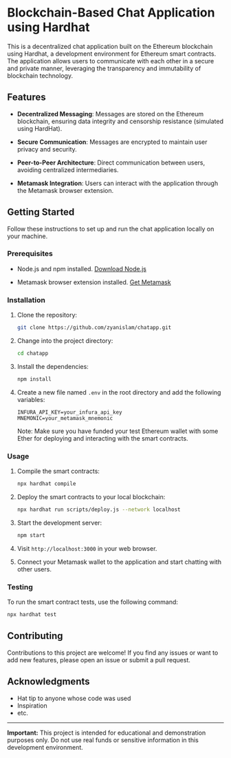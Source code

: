 # Blockchain-Based Chat Application using Hardhat

This is a decentralized chat application built on the Ethereum blockchain using Hardhat, a development environment for Ethereum smart contracts. The application allows users to communicate with each other in a secure and private manner, leveraging the transparency and immutability of blockchain technology.

## Features

- **Decentralized Messaging**: Messages are stored on the Ethereum blockchain, ensuring data integrity and censorship resistance (simulated using HardHat).

- **Secure Communication**: Messages are encrypted to maintain user privacy and security.

- **Peer-to-Peer Architecture**: Direct communication between users, avoiding centralized intermediaries.

- **Metamask Integration**: Users can interact with the application through the Metamask browser extension.

## Getting Started

Follow these instructions to set up and run the chat application locally on your machine.

### Prerequisites

- Node.js and npm installed. [Download Node.js](https://nodejs.org/en/download/)

- Metamask browser extension installed. [Get Metamask](https://metamask.io/)

### Installation

1. Clone the repository:
   ```bash
   git clone https://github.com/zyanislam/chatapp.git
   ```

2. Change into the project directory:
   ```bash
   cd chatapp
   ```

3. Install the dependencies:
   ```bash
   npm install
   ```

4. Create a new file named `.env` in the root directory and add the following variables:

   ```env
   INFURA_API_KEY=your_infura_api_key
   MNEMONIC=your_metamask_mnemonic
   ```

   Note: Make sure you have funded your test Ethereum wallet with some Ether for deploying and interacting with the smart contracts.

### Usage

1. Compile the smart contracts:
   ```bash
   npx hardhat compile
   ```

2. Deploy the smart contracts to your local blockchain:
   ```bash
   npx hardhat run scripts/deploy.js --network localhost
   ```

3. Start the development server:
   ```bash
   npm start
   ```

4. Visit `http://localhost:3000` in your web browser.

5. Connect your Metamask wallet to the application and start chatting with other users.

### Testing

To run the smart contract tests, use the following command:

```bash
npx hardhat test
```

## Contributing

Contributions to this project are welcome! If you find any issues or want to add new features, please open an issue or submit a pull request.

## Acknowledgments

- Hat tip to anyone whose code was used
- Inspiration
- etc.

---

**Important:** This project is intended for educational and demonstration purposes only. Do not use real funds or sensitive information in this development environment.
